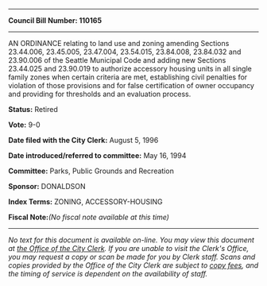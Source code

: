 

********

**Council Bill Number: 110165**
********

 AN ORDINANCE relating to land use and zoning amending Sections 23.44.006, 23.45.005, 23.47.004, 23.54.015, 23.84.008, 23.84.032 and 23.90.006 of the Seattle Municipal Code and adding new Sections 23.44.025 and 23.90.019 to authorize accessory housing units in all single family zones when certain criteria are met, establishing civil penalties for violation of those provisions and for false certification of owner occupancy and providing for thresholds and an evaluation process.

**Status:** Retired
   
**Vote:** 9-0
   
**Date filed with the City Clerk:** August 5, 1996
   
   
**Date introduced/referred to committee:** May 16, 1994
   
**Committee:** Parks, Public Grounds and Recreation
   
**Sponsor:** DONALDSON
   
   
**Index Terms:** ZONING, ACCESSORY-HOUSING

**Fiscal Note:**_(No fiscal note available at this time)_
********

_No text for this document is available on-line. You may view this document at [the Office of the City Clerk](http://www.seattle.gov/leg/clerk/contactUs.htm). If you are unable to visit the Clerk's Office, you may request a copy or scan be made for you by Clerk staff. Scans and copies provided by the Office of the City Clerk are subject to [copy fees](http://clerk.seattle.gov/~public/clerkfees.htm), and the timing of service is dependent on the availability of staff._

